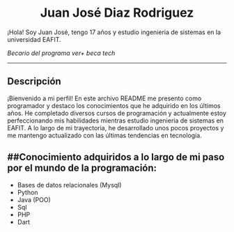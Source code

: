 
<h1 align="center"> Juan José Diaz Rodriguez</h1>

¡Hola! Soy Juan José, tengo 17 años y estudio ingenieria de sistemas en la universidad EAFIT.

*Becario del programa ver+ beca tech*


---
## Descripción 

¡Bienvenido a mi perfil! En este archivo README me presento como programador y destaco los conocimientos que he adquirido en los últimos años. He completado diversos cursos de programación y actualmente estoy perfeccionando mis habilidades mientras estudio ingenieria de sistemas en EAFIT. A lo largo de mi trayectoria, he desarrollado unos pocos proyectos y me mantengo actualizado con las últimas tendencias en tecnología.

##Conocimiento adquiridos a lo largo de mi paso por el mundo de la programación:
---

- Bases de datos relacionales (Mysql)
- Python
- Java (POO)
- Sql
- PHP
- Dart





